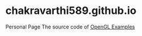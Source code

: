 # chakravarthi589.github.io
Personal Page
The source code of [OpenGL Examples](https://chakravarthi589.github.io/)
